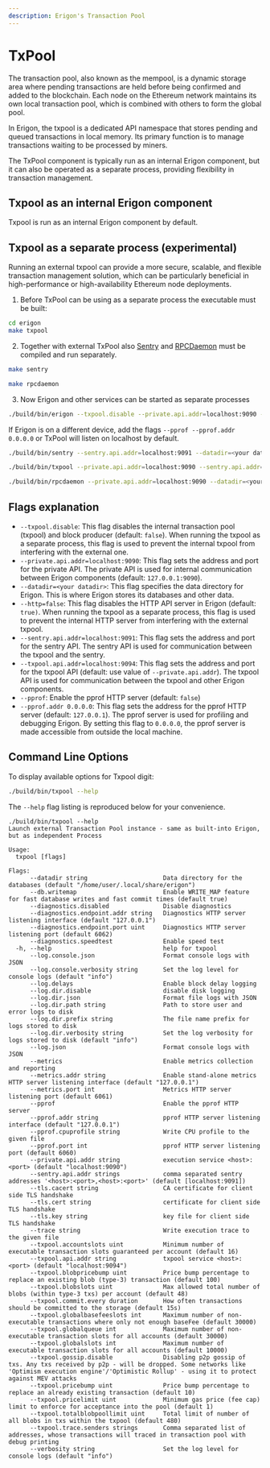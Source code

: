 ```yaml
---
description: Erigon's Transaction Pool
---
```


# TxPool

The transaction pool, also known as the mempool, is a dynamic storage area where pending transactions are held before being confirmed and added to the blockchain. Each node on the Ethereum network maintains its own local transaction pool, which is combined with others to form the global pool.

In Erigon, the txpool is a dedicated API namespace that stores pending and queued transactions in local memory. Its primary function is to manage transactions waiting to be processed by miners.

The TxPool component is typically run as an internal Erigon component, but it can also be operated as a separate process, providing flexibility in transaction management.

## Txpool as an internal Erigon component

Txpool is run as an internal Erigon component by default.

## Txpool as a separate process (experimental)

Running an external txpool can provide a more secure, scalable, and flexible transaction management solution, which can be particularly beneficial in high-performance or high-availability Ethereum node deployments.

1. Before TxPool can be using as a separate process the executable must be built:

```bash
cd erigon
make txpool
```

2. Together with external TxPool also [Sentry](sentry.md) and [RPCDaemon](rpc-daemon.md) must be compiled and run separately.

```bash
make sentry
```

```bash
make rpcdaemon
```

3. Now Erigon and other services can be started as separate processes

```sh
./build/bin/erigon --txpool.disable --private.api.addr=localhost:9090 --datadir=<your datadir> --http=false
```

If Erigon is on a different device, add the flags `--pprof --pprof.addr 0.0.0.0` or TxPool will listen on localhost by default.

```sh
./build/bin/sentry --sentry.api.addr=localhost:9091 --datadir=<your datadir>
```

```sh
./build/bin/txpool --private.api.addr=localhost:9090 --sentry.api.addr=localhost:9091 --txpool.api.addr=localhost:9094 --datadir=<your datadir>
```

```sh
./build/bin/rpcdaemon --private.api.addr=localhost:9090 --datadir=<your datadir> --txpool.api.addr=localhost:9094
```

## Flags explanation

* `--txpool.disable`: This flag disables the internal transaction pool (txpool) and block producer (default: `false`). When running the txpool as a separate process, this flag is used to prevent the internal txpool from interfering with the external one.
* `--private.api.addr=localhost:9090`: This flag sets the address and port for the private API. The private API is used for internal communication between Erigon components (default: `127.0.0.1:9090`).
* `--datadir=<your datadir>`: This flag specifies the data directory for Erigon. This is where Erigon stores its databases and other data.
* `--http=false`: This flag disables the HTTP API server in Erigon (default: `true)`. When running the txpool as a separate process, this flag is used to prevent the internal HTTP server from interfering with the external txpool.
* `--sentry.api.addr=localhost:9091`: This flag sets the address and port for the sentry API. The sentry API is used for communication between the txpool and the sentry.
* `--txpool.api.addr=localhost:9094`: This flag sets the address and port for the txpool API (default: use value of `--private.api.addr`). The txpool API is used for communication between the txpool and other Erigon components.
* `--pprof`: Enable the pprof HTTP server (default: `false`)
* `--pprof.addr 0.0.0.0`: This flag sets the address for the pprof HTTP server (default: `127.0.0.1`). The pprof server is used for profiling and debugging Erigon. By setting this flag to `0.0.0.0`, the pprof server is made accessible from outside the local machine.

## Command Line Options

To display available options for Txpool digit:

```bash
./build/bin/txpool --help
```

The `--help` flag listing is reproduced below for your convenience.

```
./build/bin/txpool --help
Launch external Transaction Pool instance - same as built-into Erigon, but as independent Process

Usage:
  txpool [flags]

Flags:
      --datadir string                     Data directory for the databases (default "/home/user/.local/share/erigon")
      --db.writemap                        Enable WRITE_MAP feature for fast database writes and fast commit times (default true)
      --diagnostics.disabled               Disable diagnostics
      --diagnostics.endpoint.addr string   Diagnostics HTTP server listening interface (default "127.0.0.1")
      --diagnostics.endpoint.port uint     Diagnostics HTTP server listening port (default 6062)
      --diagnostics.speedtest              Enable speed test
  -h, --help                               help for txpool
      --log.console.json                   Format console logs with JSON
      --log.console.verbosity string       Set the log level for console logs (default "info")
      --log.delays                         Enable block delay logging
      --log.dir.disable                    disable disk logging
      --log.dir.json                       Format file logs with JSON
      --log.dir.path string                Path to store user and error logs to disk
      --log.dir.prefix string              The file name prefix for logs stored to disk
      --log.dir.verbosity string           Set the log verbosity for logs stored to disk (default "info")
      --log.json                           Format console logs with JSON
      --metrics                            Enable metrics collection and reporting
      --metrics.addr string                Enable stand-alone metrics HTTP server listening interface (default "127.0.0.1")
      --metrics.port int                   Metrics HTTP server listening port (default 6061)
      --pprof                              Enable the pprof HTTP server
      --pprof.addr string                  pprof HTTP server listening interface (default "127.0.0.1")
      --pprof.cpuprofile string            Write CPU profile to the given file
      --pprof.port int                     pprof HTTP server listening port (default 6060)
      --private.api.addr string            execution service <host>:<port> (default "localhost:9090")
      --sentry.api.addr strings            comma separated sentry addresses '<host>:<port>,<host>:<port>' (default [localhost:9091])
      --tls.cacert string                  CA certificate for client side TLS handshake
      --tls.cert string                    certificate for client side TLS handshake
      --tls.key string                     key file for client side TLS handshake
      --trace string                       Write execution trace to the given file
      --txpool.accountslots uint           Minimum number of executable transaction slots guaranteed per account (default 16)
      --txpool.api.addr string             txpool service <host>:<port> (default "localhost:9094")
      --txpool.blobpricebump uint          Price bump percentage to replace an existing blob (type-3) transaction (default 100)
      --txpool.blobslots uint              Max allowed total number of blobs (within type-3 txs) per account (default 48)
      --txpool.commit.every duration       How often transactions should be committed to the storage (default 15s)
      --txpool.globalbasefeeslots int      Maximum number of non-executable transactions where only not enough baseFee (default 30000)
      --txpool.globalqueue int             Maximum number of non-executable transaction slots for all accounts (default 30000)
      --txpool.globalslots int             Maximum number of executable transaction slots for all accounts (default 10000)
      --txpool.gossip.disable              Disabling p2p gossip of txs. Any txs received by p2p - will be dropped. Some networks like 'Optimism execution engine'/'Optimistic Rollup' - using it to protect against MEV attacks
      --txpool.pricebump uint              Price bump percentage to replace an already existing transaction (default 10)
      --txpool.pricelimit uint             Minimum gas price (fee cap) limit to enforce for acceptance into the pool (default 1)
      --txpool.totalblobpoollimit uint     Total limit of number of all blobs in txs within the txpool (default 480)
      --txpool.trace.senders strings       Comma separated list of addresses, whose transactions will traced in transaction pool with debug printing
      --verbosity string                   Set the log level for console logs (default "info")
```
